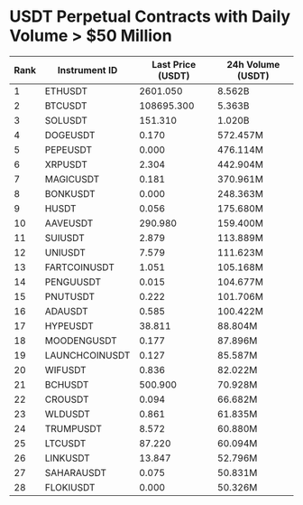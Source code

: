 # USDT Perpetual Contracts with Daily Volume > $50 Million

| Rank | Instrument ID | Last Price (USDT) | 24h Volume (USDT) |
|------|---------------|-------------------|-------------------|
| 1 | ETHUSDT | 2601.050 | 8.562B |
| 2 | BTCUSDT | 108695.300 | 5.363B |
| 3 | SOLUSDT | 151.310 | 1.020B |
| 4 | DOGEUSDT | 0.170 | 572.457M |
| 5 | PEPEUSDT | 0.000 | 476.114M |
| 6 | XRPUSDT | 2.304 | 442.904M |
| 7 | MAGICUSDT | 0.181 | 370.961M |
| 8 | BONKUSDT | 0.000 | 248.363M |
| 9 | HUSDT | 0.056 | 175.680M |
| 10 | AAVEUSDT | 290.980 | 159.400M |
| 11 | SUIUSDT | 2.879 | 113.889M |
| 12 | UNIUSDT | 7.579 | 111.623M |
| 13 | FARTCOINUSDT | 1.051 | 105.168M |
| 14 | PENGUUSDT | 0.015 | 104.677M |
| 15 | PNUTUSDT | 0.222 | 101.706M |
| 16 | ADAUSDT | 0.585 | 100.422M |
| 17 | HYPEUSDT | 38.811 | 88.804M |
| 18 | MOODENGUSDT | 0.177 | 87.896M |
| 19 | LAUNCHCOINUSDT | 0.127 | 85.587M |
| 20 | WIFUSDT | 0.836 | 82.022M |
| 21 | BCHUSDT | 500.900 | 70.928M |
| 22 | CROUSDT | 0.094 | 66.682M |
| 23 | WLDUSDT | 0.861 | 61.835M |
| 24 | TRUMPUSDT | 8.572 | 60.880M |
| 25 | LTCUSDT | 87.220 | 60.094M |
| 26 | LINKUSDT | 13.847 | 52.796M |
| 27 | SAHARAUSDT | 0.075 | 50.831M |
| 28 | FLOKIUSDT | 0.000 | 50.326M |
